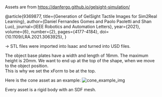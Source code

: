 Assets are from https://danfergo.github.io/gelsight-simulation/

@article{9369877,
    title={Generation of GelSight Tactile Images for Sim2Real Learning},
    author={Daniel Fernandes Gomes and Paolo Paoletti and Shan Luo},
    journal={IEEE Robotics and Automation Letters},
    year={2021},
    volume={6},
    number={2},
    pages={4177-4184},
    doi={10.1109/LRA.2021.3063925},
}


-> STL files were imported into Isaac and turned into USD files.


The object base plates have a width and length of 16mm. The maximum height is 20mm.
We want to end up at the top of the shape, when we move to the object position.  
This is why we set the xForm to be at the top.

Here is the cone asset as an example:
![cone_example_img](<Screenshot from 2025-07-25 12-10-33.png>)

Every asset is a rigid body with an SDF mesh.